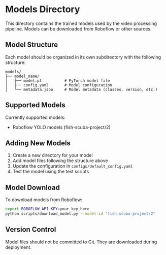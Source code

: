 # Models Directory

This directory contains the trained models used by the video processing pipeline. Models can be downloaded from Roboflow or other sources.

## Model Structure

Each model should be organized in its own subdirectory with the following structure:

```
models/
├── model_name/
│   ├── model.pt          # PyTorch model file
│   ├── config.yaml       # Model configuration
│   └── metadata.json     # Model metadata (classes, version, etc.)
```

## Supported Models

Currently supported models:
- Roboflow YOLO models (fish-scuba-project/2)

## Adding New Models

1. Create a new directory for your model
2. Add model files following the structure above
3. Update the configuration in `configs/default_config.yaml`
4. Test the model using the test scripts

## Model Download

To download models from Roboflow:

```bash
export ROBOFLOW_API_KEY=your_key_here
python scripts/download_model.py --model-id "fish-scuba-project/2"
```

## Version Control

Model files should not be committed to Git. They are downloaded during deployment.
